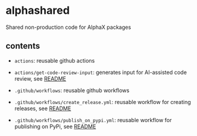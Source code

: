 # alphashared
Shared non-production code for AlphaX packages

## contents
- `actions`: reusable github actions
- `actions/get-code-review-input`: generates input for AI-assisted code review, see [README](actions/get-code-review-input/README.md)

- `.github/workflows`: reusable github workflows
- `.github/workflows/create_release.yml`: reusable workflow for creating releases, see [README](.github/workflows/README.md)
- `.github/workflows/publish_on_pypi.yml`: reusable workflow for publishing on PyPi, see [README](.github/workflows/README.md)